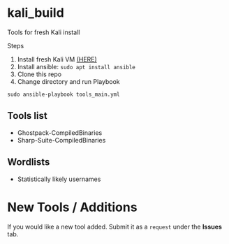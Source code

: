 # kali_build
Tools for fresh Kali install

Steps
1. Install fresh Kali VM [(HERE)](https://www.kali.org/get-kali/#kali-platforms)
2. Install ansible: `sudo apt install ansible`
3. Clone this repo
4. Change directory and run Playbook
```
sudo ansible-playbook tools_main.yml
```

## Tools list
- Ghostpack-CompiledBinaries
- Sharp-Suite-CompiledBinaries

## Wordlists
- Statistically likely usernames

# New Tools / Additions
If you would like a new tool added. Submit it as a `request` under the **Issues** tab. 
